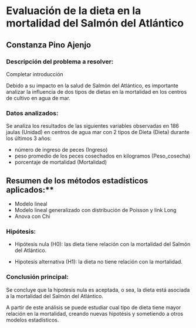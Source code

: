 # Evaluación de la dieta en la mortalidad del Salmón del Atlántico
## Constanza Pino Ajenjo


### Descripción del problema a resolver: 

Completar introducción

Debido a su impacto en la salud de Salmón del Atlántico, es importante analizar la influencia de dos tipos de dietas en la mortalidad en los centros de cultivo en agua de mar.


### Datos analizados: 

Se analiza los resultados de las siguientes variables observadas en 186 jaulas (Unidad) en centros de agua mar con 2 tipos de Dieta (Dieta) durante los últimos 3 años: 

- número de ingreso de peces (Ingreso)
- peso promedio de los peces cosechados en kilogramos (Peso_cosecha)
- porcentaje de mortalidad (Mortalidad) 
 

## Resumen de los métodos estadísticos aplicados:**

- Modelo lineal
- Modelo lineal generalizado con distribución de Poisson y link Long 
- Anova con Chi


### Hipótesis:

- Hipótesis nula (H0): las dieta tiene relación con la mortalidad del Salmón del Atlántico.

- Hipotesis alternativa (H1): la dieta no tiene relación con la mortalidad.


### Conclusión principal:

Se concluye que la hipotesis nula es aceptada, o sea, la dieta está asociada a la  mortalidad del Salmón del Atlántico.

A partir de este análisis se puede estudiar cual tipo de dieta tiene mayor relación en la mortalidad, creando nuevas hipotésis y sometiendo a otros modelos estadísticos.

